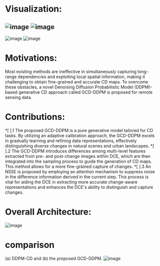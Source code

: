 

# Visualization:
![image](https://github.com/Udrs/DDPM-based-Change-Detection/blob/main/inference_vis_video/output_video2.gif)
![image](https://github.com/Udrs/DDPM-based-Change-Detection/blob/main/inference_vis_video/output_video4.gif)
---
![image](https://github.com/Udrs/DDPM-based-Change-Detection/blob/main/inference_vis_video/output_video5.gif)
![image](https://github.com/Udrs/DDPM-based-Change-Detection/blob/main/inference_vis_video/output_video6.gif)


# Motivations:
Most existing methods are ineffective in simultaneously capturing long-range dependencies and exploiting local spatial information, making it challenging to obtain fine-grained and accurate CD maps. To overcome these obstacles, a novel Denoising Diffusion Probabilistic Model (DDPM)-based generative CD approach called GCD-DDPM is proposed for remote sensing data.

# Contributions:
*[ ].1
The proposed GCD-DDPM is a pure generative model tailored for CD tasks. By utilizing an adaptive calibration approach, the GCD-DDPM excels in gradually learning and refining data representations, effectively distinguishing diverse changes in natural scenes and urban landscapes.
*[ ].2
The GCD-DDPM introduces differences among multi-level features extracted from pre- and post-change images within DCE, which are then integrated into the sampling process to guide the generation of CD maps. This method allows for a more fine-grained capture of changes.
*[ ].3
An NSSE is proposed by employing an attention mechanism to suppress noise in the difference information derived in the current step. This process is vital for aiding the DCE in extracting more accurate change-aware representations and enhances the DCE's ability to distinguish and capture changes.

# Overall Architecture:
![image](https://github.com/udrs/GCD/assets/71435435/a4f04b4c-9700-4bbf-b147-7845345b4532)

# comparison 
(a) DDPM-CD and (b) the proposed GCD-DDPM.
![image](https://github.com/udrs/GCD/assets/71435435/30bdf8d5-3675-4c21-b057-1a6caebeddd5)
